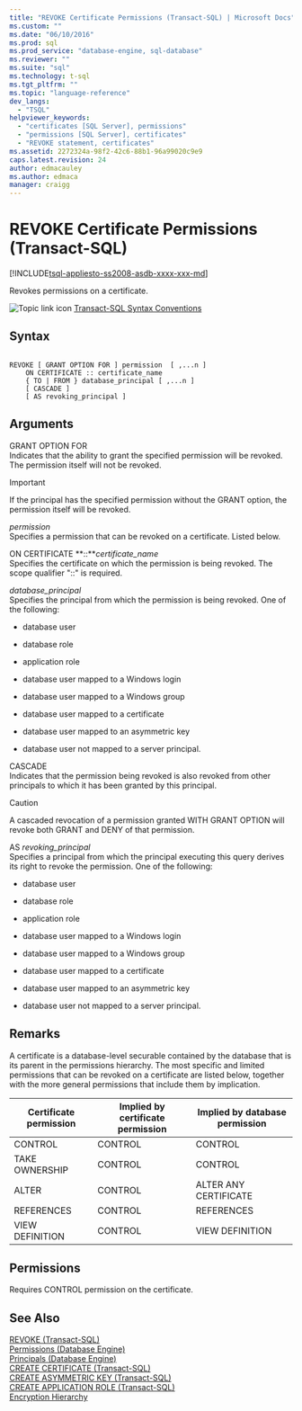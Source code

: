 ```yaml
---
title: "REVOKE Certificate Permissions (Transact-SQL) | Microsoft Docs"
ms.custom: ""
ms.date: "06/10/2016"
ms.prod: sql
ms.prod_service: "database-engine, sql-database"
ms.reviewer: ""
ms.suite: "sql"
ms.technology: t-sql
ms.tgt_pltfrm: ""
ms.topic: "language-reference"
dev_langs: 
  - "TSQL"
helpviewer_keywords: 
  - "certificates [SQL Server], permissions"
  - "permissions [SQL Server], certificates"
  - "REVOKE statement, certificates"
ms.assetid: 2272324a-98f2-42c6-88b1-96a99020c9e9
caps.latest.revision: 24
author: edmacauley
ms.author: edmaca
manager: craigg
---
```

# REVOKE Certificate Permissions (Transact-SQL)
[!INCLUDE[tsql-appliesto-ss2008-asdb-xxxx-xxx-md](../../includes/tsql-appliesto-ss2008-asdb-xxxx-xxx-md.md)]

  Revokes permissions on a certificate.  
  
 ![Topic link icon](../../database-engine/configure-windows/media/topic-link.gif "Topic link icon") [Transact-SQL Syntax Conventions](../../t-sql/language-elements/transact-sql-syntax-conventions-transact-sql.md)  
  
## Syntax  
  
```  
  
REVOKE [ GRANT OPTION FOR ] permission  [ ,...n ]   
    ON CERTIFICATE :: certificate_name   
    { TO | FROM } database_principal [ ,...n ]  
    [ CASCADE ]  
    [ AS revoking_principal ]  
```  
  
## Arguments  
 GRANT OPTION FOR  
 Indicates that the ability to grant the specified permission will be revoked. The permission itself will not be revoked.  
  
> [!IMPORTANT]  
>  If the principal has the specified permission without the GRANT option, the permission itself will be revoked.  
  
 *permission*  
 Specifies a permission that can be revoked on a certificate. Listed below.  
  
 ON CERTIFICATE **::***certificate_name*  
 Specifies the certificate on which the permission is being revoked. The scope qualifier "::" is required.  
  
 *database_principal*  
 Specifies the principal from which the permission is being revoked. One of the following:  
  
-   database user  
  
-   database role  
  
-   application role  
  
-   database user mapped to a Windows login  
  
-   database user mapped to a Windows group  
  
-   database user mapped to a certificate  
  
-   database user mapped to an asymmetric key  
  
-   database user not mapped to a server principal.  
  
 CASCADE  
 Indicates that the permission being revoked is also revoked from other principals to which it has been granted by this principal.  
  
> [!CAUTION]  
>  A cascaded revocation of a permission granted WITH GRANT OPTION will revoke both GRANT and DENY of that permission.  
  
 AS *revoking_principal*  
 Specifies a principal from which the principal executing this query derives its right to revoke the permission. One of the following:  
  
-   database user  
  
-   database role  
  
-   application role  
  
-   database user mapped to a Windows login  
  
-   database user mapped to a Windows group  
  
-   database user mapped to a certificate  
  
-   database user mapped to an asymmetric key  
  
-   database user not mapped to a server principal.  
  
## Remarks  
 A certificate is a database-level securable contained by the database that is its parent in the permissions hierarchy. The most specific and limited permissions that can be revoked on a certificate are listed below, together with the more general permissions that include them by implication.  
  
|Certificate permission|Implied by certificate permission|Implied by database permission|  
|----------------------------|---------------------------------------|------------------------------------|  
|CONTROL|CONTROL|CONTROL|  
|TAKE OWNERSHIP|CONTROL|CONTROL|  
|ALTER|CONTROL|ALTER ANY CERTIFICATE|  
|REFERENCES|CONTROL|REFERENCES|  
|VIEW DEFINITION|CONTROL|VIEW DEFINITION|  
  
## Permissions  
 Requires CONTROL permission on the certificate.  
  
## See Also  
 [REVOKE &#40;Transact-SQL&#41;](../../t-sql/statements/revoke-transact-sql.md)   
 [Permissions &#40;Database Engine&#41;](../../relational-databases/security/permissions-database-engine.md)   
 [Principals &#40;Database Engine&#41;](../../relational-databases/security/authentication-access/principals-database-engine.md)   
 [CREATE CERTIFICATE &#40;Transact-SQL&#41;](../../t-sql/statements/create-certificate-transact-sql.md)   
 [CREATE ASYMMETRIC KEY &#40;Transact-SQL&#41;](../../t-sql/statements/create-asymmetric-key-transact-sql.md)   
 [CREATE APPLICATION ROLE &#40;Transact-SQL&#41;](../../t-sql/statements/create-application-role-transact-sql.md)   
 [Encryption Hierarchy](../../relational-databases/security/encryption/encryption-hierarchy.md)  
  
  
